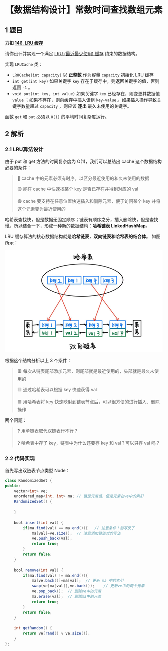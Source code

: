 # 【数据结构设计】常数时间查找数组元素


## 1 题目

**力扣 [146. LRU 缓存](https://leetcode.cn/problems/lru-cache/)**

请你设计并实现一个满足 [LRU (最近最少使用) 缓存](https://baike.baidu.com/item/LRU) 约束的数据结构。

实现 `LRUCache` 类：

- `LRUCache(int capacity)` 以 **正整数** 作为容量 `capacity` 初始化 LRU 缓存
- `int get(int key)` 如果关键字 `key` 存在于缓存中，则返回关键字的值，否则返回 `-1` 。
- `void put(int key, int value)` 如果关键字 `key` 已经存在，则变更其数据值 `value` ；如果不存在，则向缓存中插入该组 `key-value` 。如果插入操作导致关键字数量超过 `capacity` ，则应该 **逐出** 最久未使用的关键字。

函数 `get` 和 `put` 必须以 `O(1)` 的平均时间复杂度运行。

## 2 解析

### 2.1 LRU算法设计

由于 put 和 get 方法的时间复杂度为 O(1)，我们可以总结出 cache 这个数据结构必要的条件：  

> 🔴 cache 中的元素必须有时序，以区分最近使用的和久未使用的数据  
>
> 🟡 能在 cache 中快速找某个 key 是否已存在并得到对应的 val  
>
> 🟢 cache 要支持在任意位置快速插入和删除元素，便于访问某个 key 并将这个元素变为最近使用的

哈希表查找快，但是数据无固定顺序；链表有顺序之分，插入删除快，但是查找慢。所以结合一下，形成一种新的数据结构：**哈希链表 LinkedHashMap**。  

LRU 缓存算法的核心数据结构就是**哈希链表**，**双向链表和哈希表的结合体**。 如图所示：

![img1](/img/labuladong/6-1.png)

根据这个结构分析以上 3 个条件：

> 🟥 每次从链表尾部添加元素，则尾部就是最近使用的，头部就是最久未使用的
>
> 🟨 通过哈希表可以根据 key 快速获得 val
>
> 🟩 用哈希表将 key 快速映射到链表节点后，可以很方便的进行插入、删除操作

两个问题：

> ❓ 用单链表取代双链表行不行？
>
> ❓ 哈希表中存了 key，链表中为什么还要存 key 和 val？可以只存 val 吗？



### 2.2 代码实现

首先写出双链表节点类型 Node：

```java
class RandomizedSet {
public:
    vector<int> ve;
    unordered_map<int, int> ma; // 键是元素值，值是元素在ve中的索引
    RandomizedSet() {

    }
    
    bool insert(int val) {
        if(ma.find(val) == ma.end()){   // 注意条件！别写反了
            ma[val]=ve.size();  // 注意添加键值对的写法
            ve.push_back(val);
            return true;
        }
        return false;
    }
    
    bool remove(int val) {
        if(ma.find(val) != ma.end()){
            ma[ve.back()]=ma[val];  // 更新 ma 中的索引
            swap(ve[ma[val]],ve.back());    // 更新ve中的两个元素
            ve.pop_back();  // 删除ve中的元素
            ma.erase(val);  // 删除ma中的元素
            return true;
        }
        return false;
    }
    
    int getRandom() {
        return ve[rand() % ve.size()];
    }
};
```


